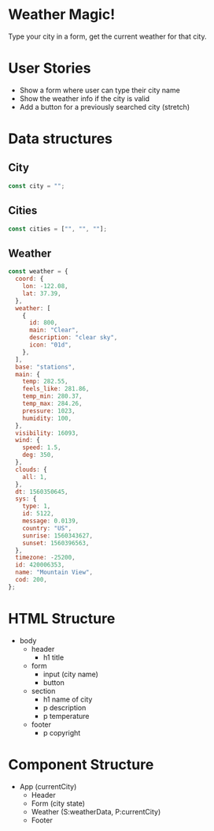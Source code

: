 # Weather Magic!

Type your city in a form, get the current weather for that city.

# User Stories

- Show a form where user can type their city name
- Show the weather info if the city is valid
- Add a button for a previously searched city (stretch)

# Data structures

## City

```jsx
const city = "";
```

## Cities

```jsx
const cities = ["", "", ""];
```

## Weather

```jsx
const weather = {
  coord: {
    lon: -122.08,
    lat: 37.39,
  },
  weather: [
    {
      id: 800,
      main: "Clear",
      description: "clear sky",
      icon: "01d",
    },
  ],
  base: "stations",
  main: {
    temp: 282.55,
    feels_like: 281.86,
    temp_min: 280.37,
    temp_max: 284.26,
    pressure: 1023,
    humidity: 100,
  },
  visibility: 16093,
  wind: {
    speed: 1.5,
    deg: 350,
  },
  clouds: {
    all: 1,
  },
  dt: 1560350645,
  sys: {
    type: 1,
    id: 5122,
    message: 0.0139,
    country: "US",
    sunrise: 1560343627,
    sunset: 1560396563,
  },
  timezone: -25200,
  id: 420006353,
  name: "Mountain View",
  cod: 200,
};
```

# HTML Structure

- body
  - header
    - h1 title
  - form
    - input (city name)
    - button
  - section
    - h1 name of city
    - p description
    - p temperature
  - footer
    - p copyright

# Component Structure

- App (currentCity)
  - Header
  - Form (city state)
  - Weather (S:weatherData, P:currentCity)
  - Footer
